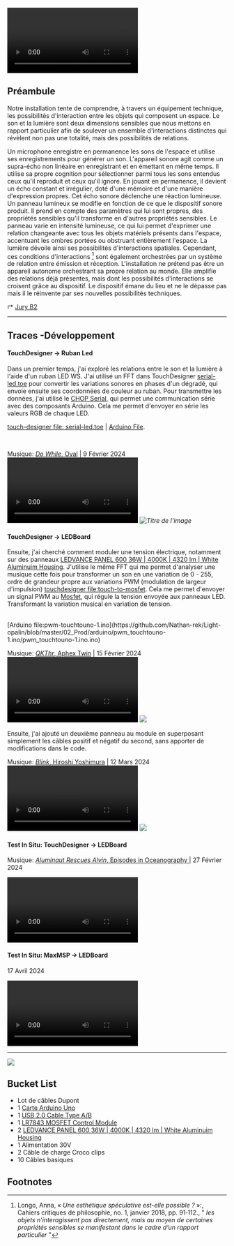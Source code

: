 
![](https://nathanprost.fr/static/img/light-opalin/preview.mp4)


## Préambule

Notre installation tente de comprendre, à travers un équipement technique, les possibilités d'interaction entre les objets qui composent un espace. Le son et la lumière sont deux dimensions sensibles que nous mettons en rapport particulier afin de soulever un ensemble d'interactions distinctes qui révèlent non pas une totalité, mais des possibilités de relations.
<br>

Un microphone enregistre en permanence les sons de l'espace et utilise ses enregistrements pour générer un son. L'appareil sonore agit comme un supra-écho non linéaire en enregistrant et en émettant en même temps. Il utilise sa propre cognition pour sélectionner parmi tous les sons entendus ceux qu'il reproduit et ceux qu'il ignore. En jouant en permanence, il devient un écho constant et irrégulier, doté d'une mémoire et d'une manière d'expression propres. Cet écho sonore déclenche une réaction lumineuse. Un panneau lumineux se modifie en fonction de ce que le dispositif sonore produit. Il prend en compte des paramètres qui lui sont propres, des propriétés sensibles qu'il transforme en d'autres propriétés sensibles. Le panneau varie en intensité lumineuse, ce qui lui permet d'exprimer une relation changeante avec tous les objets matériels présents dans l'espace, accentuant les ombres portées ou obstruant entièrement l'espace. La lumière dévoile ainsi ses possibilités d'interactions spatiales. Cependant, ces conditions d'interactions [^1] sont également orchestrées par un système de relation entre émission et réception. L'installation ne prétend pas être un appareil autonome orchestrant sa propre relation au monde. Elle amplifie des relations déjà présentes, mais dont les possibilités d'interactions se croisent grâce au dispositif. Le dispositif émane du lieu et ne le dépasse pas mais il le réinvente par ses nouvelles possibilités techniques. 
<br>


↱ [Jury B2](https://nathanprost.fr/jury-b2)

<hr>

## Traces -Développement
#### TouchDesigner -> Ruban Led

Dans un premier temps, j'ai exploré les relations entre le son et la lumière à l'aide d'un ruban LED WS. J'ai utilisé un FFT dans TouchDesigner [serial-led.toe](https://github.com/Nathan-rek/Light-opalin/tree/master/02_Prod/touchdesigner) pour convertir les variations sonores en phases d'un dégradé, qui envoie ensuite ses coordonnées de couleur au ruban. 
Pour transmettre les données, j'ai utilisé le [CHOP Serial](https://derivative.ca/UserGuide/Serial_CHOP), qui permet une communication série avec des composants  Arduino. Cela me permet d'envoyer en série les valeurs RGB de chaque LED.

 [touch-designer file: serial-led.toe](https://github.com/Nathan-rek/Light-opalin/tree/master/02_Prod/touchdesigner) | [Arduino File](https://github.com/Nathan-rek/Light-opalin/tree/master/02_Prod/arduino/neopixel). 

<br>

Musique: [*Do While*, Oval](https://oval.bandcamp.com/track/do-while) | 9 ‎Février ‎2024
*<video controls>
    <source src="static/img/light-opalin/ruban-led.mp4" type="video/mp4">
</video>
<img src="static/img/light-opalin/graphviz-td-ruban.png" alt="Titre de l'image" >*
#### TouchDesigner -> LEDBoard

Ensuite, j'ai cherché comment moduler une tension électrique, notamment sur des panneaux [LEDVANCE PANEL 600 36W | 4000K | 4320 lm | White Aluminuim Housing](https://benelux.ledvance.com/fr/professionnels/produits/luminaires/luminaires-professionnels/luminaires-panel/panel-ip54/panel-ip54-de-forte-puissance--600-x-600-mm-c8598?productId=137324). J'utilise le même FFT qui me permet d'analyser une musique cette fois pour transformer un son en une variation de 0 - 255, ordre de grandeur propre aux variations PWM (modulation de largeur d'impulsion) [touchdesigner file:touch-to-mosfet](https://github.com/Nathan-rek/Light-opalin/blob/master/02_Prod/touchdesigner/touch-to-mosfet.toe). Cela me permet d'envoyer un signal PWM au [Mosfet](https://protosupplies.com/product/lr7843-mosfet-control-module/), qui régule la tension envoyée aux panneaux LED. Transformant la variation musical en variation de tension.

<br>
[Arduino file:pwm-touchtouno-1.ino](https://github.com/Nathan-rek/Light-opalin/blob/master/02_Prod/arduino/pwm_touchtouno-1.ino/pwm_touchtouno-1.ino.ino)

<br>

Musique: [*QKThr*, Aphex Twin](https://www.youtube.com/watch?v=9wCfNFmpL1s) | 15 ‎Février ‎2024
*<video controls src="static/img/light-opalin/LED-num.mp4"> </video>
<img src="static/img/light-opalin/graphviz-td-LEDboard.png">*


Ensuite, j'ai ajouté un deuxième panneau au module en superposant simplement les câbles positif et négatif du second, sans apporter de modifications dans le code.
<br>

Musique: [*Blink*, Hiroshi Yoshimura](https://www.youtube.com/watch?v=0RHmeCjqnfw) | 12 ‎Mars ‎2024
*<video controls src="static/img/light-opalin/2LED.MP4"> </video>
<img src="static/img/light-opalin/graphviz-td-2LEDboard.png">*

#### Test In Situ: TouchDesigner -> LEDBoard
‎Musique: [*Aluminaut Rescues Alvin*, Episodes in Oceanography ](https://www.youtube.com/watch?v=Gv41yzQal7c&t=121s)  | 27 ‎Février ‎2024

*<video controls src="static/img/light-opalin/iphone-Decarli-(4).mp4"> </video>*


#### Test In Situ: MaxMSP -> LEDBoard

17 Avril ‎2024

*<video controls src="static/img/light-opalin/marie-vid.mp4"> </video>*

<hr>

*<img src="static/img/light-opalin/graphviz.png">*

## Bucket List

- Lot de câbles Dupont
- 1 [Carte Arduino Uno](https://store.arduino.cc/products/arduino-uno-rev3)
- 1 [USB 2.0 Cable Type A/B](https://store.arduino.cc/products/usb-2-0-cable-type-a-b)
- 1 [LR7843 MOSFET Control Module](https://protosupplies.com/product/lr7843-mosfet-control-module/)
- 2 [LEDVANCE PANEL 600 36W | 4000K | 4320 lm | White Aluminuim Housing](https://benelux.ledvance.com/fr/professionnels/produits/luminaires/luminaires-professionnels/luminaires-panel/panel-ip54/panel-ip54-de-forte-puissance--600-x-600-mm-c8598?productId=137324)
- 1 Alimentation 30V
- 2 Câble de charge Croco clips
- 10 Câbles basiques

## Footnotes
  
[^1]: Longo, Anna, « *Une esthétique spéculative est-elle possible ?* »:, Cahiers critiques de philosophie, no. 1, janvier 2018, pp. 91‑112., " *les objets n’interagissent pas directement, mais au moyen de certaines propriétés sensibles se manifestant dans le cadre d’un rapport particulier* "